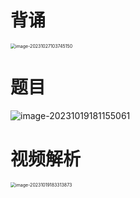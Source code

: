 # 背诵

<img src="https://cvp.oss-cn-shanghai.aliyuncs.com/picgo/202310271037227.png" alt="image-20231027103745150" style="zoom:50%;" />



# 题目

![image-20231019181155061](https://cvp.oss-cn-shanghai.aliyuncs.com/picgo/202310191811159.png)



# 视频解析

<img src="https://cvp.oss-cn-shanghai.aliyuncs.com/picgo/202310191833926.png" alt="image-20231019183313873" style="zoom:50%;" />
